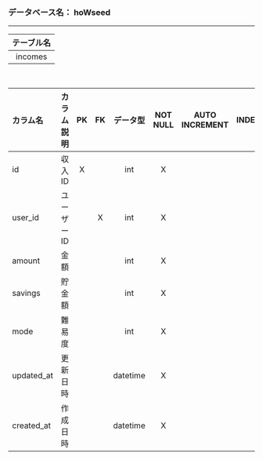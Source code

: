 
### データベース名： hoWseed
- - - -

<!-- option + F = formatting -->
| テーブル名 |
| :--------: |
|  incomes   |
<br>

| カラム名           | カラム説明 |   PK   |   FK   | データ型 | NOT NULL | AUTO INCREMENT | INDEX  | DEFAULT | 備考                     |
| :----------------- | :--------: | :----: | :----: | :------: | :------: | :------------: | :----: | :-----: | :----------------------- |
| id                 |   収入ID   |   X    | &nbsp; |   int    |    X     |     &nbsp;     | &nbsp; | &nbsp;  | &nbsp;                   |
| user_id            | ユーザーID | &nbsp; |   X    |   int    |    X     |     &nbsp;     | &nbsp; | &nbsp;  | &nbsp;                   |
| amount             |    金額    | &nbsp; | &nbsp; |   int    |    X     |     &nbsp;     | &nbsp; | &nbsp;  | &nbsp;                   |
| savings            |   貯金額   | &nbsp; | &nbsp; |   int    |    X     |     &nbsp;     | &nbsp; | &nbsp;  | &nbsp;                   |
| mode               |   難易度   | &nbsp; | &nbsp; |   int    |    X     |     &nbsp;     | &nbsp; | &nbsp;  | 0:hard, 1:normal, 2:easy |
| updated_at         |  更新日時  | &nbsp; | &nbsp; | datetime |    X     |     &nbsp;     | &nbsp; | &nbsp;  | &nbsp;                   |
| created_at         |  作成日時  | &nbsp; | &nbsp; | datetime |    X     |     &nbsp;     | &nbsp; | &nbsp;  | &nbsp;                   |
